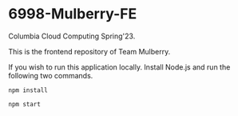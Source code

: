 # 6998-Mulberry-FE

Columbia Cloud Computing Spring'23.

This is the frontend repository of Team Mulberry.

If you wish to run this application locally. Install Node.js and run the following two commands.


`npm install`

`npm start`
